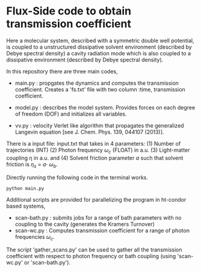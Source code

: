 # Flux-Side code to obtain transmission coefficient 

Here a molecular system, described with a symmetric double well potential, is coupled to a unstructured dissipative solvent environment (described by Debye spectral density) a cavity radiation mode which is also coupled to a dissipative environment (described by Debye spectral density).

In this repository there are three main codes,

* main.py : propgates the dynamics and computes the transmission coefficient. Creates a 'fs.txt' file with two column :time, transmission coefficient. 

* model.py : describes the model system. Provides forces on each degree of freedom (DOF) and initializes all variables.

* vv.py : velocity Verlet like algorithm that propagates the generalized Langevin equation [see J. Chem. Phys. 139, 044107 (2013)]. 

There is a input file: input.txt that takes in 4 parameters: (1) Number of trajectories (INT) (2) Photon frequency $\omega_c$ (FLOAT) in a.u. (3) Light-matter coupling η in a.u. and (4) Solvent friction parameter $a$ such that solvent friction is $\eta_s$ = $a \cdot$  $\omega_b$. 

Directly running the following code in the terminal works.
```
python main.py
```

Additional scripts are provided for parallelizing the program in ht-condor based systems,

* scan-bath.py : submits jobs for a range of bath parameters with no coupling to the cavity (generates the Kramers Turnover) 
* scan-wc.py : Computes transmission coefficient for a range of photon frequencies $\omega_c$. 

The script 'gather_scans.py' can be used to gather all the transmission coefficient with respect to photon frequency or bath coupling (using 'scan-wc.py' or 'scan-bath.py'). 
